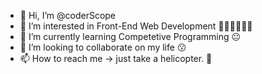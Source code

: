 - 👋 Hi, I’m @coderScope
- 👀 I’m interested in Front-End Web Development 🚀🚀🚀🚀🚀🚀
- 🌱 I’m currently learning Competetive Programming 😐
- 💞️ I’m looking to collaborate on my life 😗
- 📫 How to reach me -> just take a helicopter. 🚁

<!---
coderScope/coderScope is a ✨ special ✨ repository because its `README.md` (this file) appears on your GitHub profile.
You can click the Preview link to take a look at your changes.
--->
